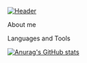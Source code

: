 [![Header](https://github.com/mikl14/mikl14/blob/main/assets/gif2.gif)](http://gachi.bounceme.net/?form=auth/radio.html)

About me

Languages and Tools

[![Anurag's GitHub stats](https://github-readme-stats.vercel.app/api?username=mikl14&show_icons=true&theme=radical)](https://github.com/anuraghazra/github-readme-stats)

